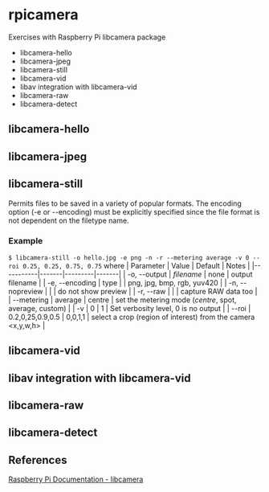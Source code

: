 # rpicamera
Exercises with Raspberry Pi libcamera package

- libcamera-hello
- libcamera-jpeg
- libcamera-still
- libcamera-vid
- libav integration with libcamera-vid
- libcamera-raw
- libcamera-detect 

## libcamera-hello

## libcamera-jpeg

## libcamera-still
Permits files to be saved in a variety of popular formats. The encoding option (-e or --encoding) must be explicitly specified since the file format is not dependent on the filetype name.

### Example
`
  $ libcamera-still -o hello.jpg -e png -n -r --metering average -v 0 --roi 0.25, 0.25, 0.75, 0.75
`
where
| Parameter | Value | Default | Notes |
|-----------|-------|---------|-------|
| -o, --output | _filename_ | none | output filename |
| -e, --encoding | type | | png, jpg, bmp, rgb, yuv420 |
| -n, --nopreview |  |  | do not show preview |
| -r, --raw | | | capture RAW data too |
| --metering | average | centre | set the metering mode (_centre_, spot, average, custom) |
| -v | 0 | 1 |  Set verbosity level, 0 is no output |
| --roi | 0.2,0,25,0.9,0.5 | 0,0,1,1 | select a crop (region of interest) from the camera <x,y,w,h> |

## libcamera-vid

## libav integration with libcamera-vid

## libcamera-raw

## libcamera-detect 

## References
[Raspberry Pi Documentation - libcamera](https://www.raspberrypi.com/documentation/computers/camera_software.html#libcamera-still)
